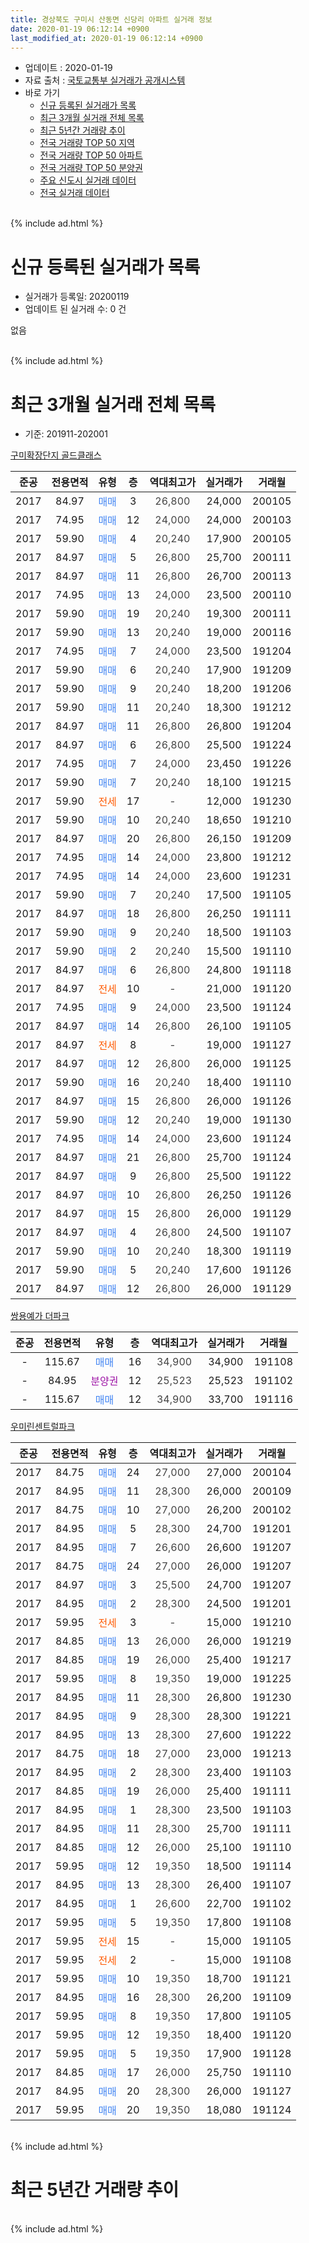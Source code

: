 ```yaml
---
title: 경상북도 구미시 산동면 신당리 아파트 실거래 정보
date: 2020-01-19 06:12:14 +0900
last_modified_at: 2020-01-19 06:12:14 +0900
---
```


* 업데이트 : 2020-01-19
* 자료 출처 : [국토교통부 실거래가 공개시스템](http://rt.molit.go.kr)
* 바로 가기
    * [신규 등록된 실거래가 목록](#신규-등록된-실거래가-목록)
    * [최근 3개월 실거래 전체 목록](#최근-3개월-실거래-전체-목록)
    * [최근 5년간 거래량 추이](#최근-5년간-거래량-추이)
    * [전국 거래량 TOP 50 지역](https://apt-info.github.io/apt-trade-info/최근-3개월-전국에서-가장-거래가-많이-발생한-지역)
    * [전국 거래량 TOP 50 아파트](https://apt-info.github.io/apt-trade-info/최근-3개월-전국에서-가장-거래가-많이-발생한-아파트)
    * [전국 거래량 TOP 50 분양권](https://apt-info.github.io/apt-trade-info/최근-3개월-전국에서-가장-거래가-많이-발생한-분양권)
    * [주요 신도시 실거래 데이터](https://apt-info.github.io/apt-trade-info/주요-신도시)
    * [전국 실거래 데이터](https://apt-info.github.io/apt-trade-info/전국)
<br>
{% include ad.html %}
<br>

# 신규 등록된 실거래가 목록
* 실거래가 등록일: 20200119
* 업데이트 된 실거래 수: 0 건

없음

<br>
{% include ad.html %}
<br>

# 최근 3개월 실거래 전체 목록
* 기준: 201911-202001


[구미확장단지 골드클래스](https://search.naver.com/search.naver?query=%EA%B2%BD%EC%83%81%EB%B6%81%EB%8F%84+%EA%B5%AC%EB%AF%B8%EC%8B%9C+%EC%82%B0%EB%8F%99%EB%A9%B4+%EC%8B%A0%EB%8B%B9%EB%A6%AC+%EA%B5%AC%EB%AF%B8%ED%99%95%EC%9E%A5%EB%8B%A8%EC%A7%80+%EA%B3%A8%EB%93%9C%ED%81%B4%EB%9E%98%EC%8A%A4)

|준공|전용면적|유형|층|역대최고가|실거래가|거래월|
|:---:|:---:|:---:|:---:|:---:|:---:|:---:|
|2017|84.97|<span style="color:#4285f3">매매</span>|3|<span style="color:#444444">26,800</span>|24,000|200105|
|2017|74.95|<span style="color:#4285f3">매매</span>|12|<span style="color:#444444">24,000</span>|24,000|200103|
|2017|59.90|<span style="color:#4285f3">매매</span>|4|<span style="color:#444444">20,240</span>|17,900|200105|
|2017|84.97|<span style="color:#4285f3">매매</span>|5|<span style="color:#444444">26,800</span>|25,700|200111|
|2017|84.97|<span style="color:#4285f3">매매</span>|11|<span style="color:#444444">26,800</span>|26,700|200113|
|2017|74.95|<span style="color:#4285f3">매매</span>|13|<span style="color:#444444">24,000</span>|23,500|200110|
|2017|59.90|<span style="color:#4285f3">매매</span>|19|<span style="color:#444444">20,240</span>|19,300|200111|
|2017|59.90|<span style="color:#4285f3">매매</span>|13|<span style="color:#444444">20,240</span>|19,000|200116|
|2017|74.95|<span style="color:#4285f3">매매</span>|7|<span style="color:#444444">24,000</span>|23,500|191204|
|2017|59.90|<span style="color:#4285f3">매매</span>|6|<span style="color:#444444">20,240</span>|17,900|191209|
|2017|59.90|<span style="color:#4285f3">매매</span>|9|<span style="color:#444444">20,240</span>|18,200|191206|
|2017|59.90|<span style="color:#4285f3">매매</span>|11|<span style="color:#444444">20,240</span>|18,300|191212|
|2017|84.97|<span style="color:#4285f3">매매</span>|11|<span style="color:#444444">26,800</span>|26,800|191204|
|2017|84.97|<span style="color:#4285f3">매매</span>|6|<span style="color:#444444">26,800</span>|25,500|191224|
|2017|74.95|<span style="color:#4285f3">매매</span>|7|<span style="color:#444444">24,000</span>|23,450|191226|
|2017|59.90|<span style="color:#4285f3">매매</span>|7|<span style="color:#444444">20,240</span>|18,100|191215|
|2017|59.90|<span style="color:#ff5a00">전세</span>|17|<span style="color:#444444">-</span>|12,000|191230|
|2017|59.90|<span style="color:#4285f3">매매</span>|10|<span style="color:#444444">20,240</span>|18,650|191210|
|2017|84.97|<span style="color:#4285f3">매매</span>|20|<span style="color:#444444">26,800</span>|26,150|191209|
|2017|74.95|<span style="color:#4285f3">매매</span>|14|<span style="color:#444444">24,000</span>|23,800|191212|
|2017|74.95|<span style="color:#4285f3">매매</span>|14|<span style="color:#444444">24,000</span>|23,600|191231|
|2017|59.90|<span style="color:#4285f3">매매</span>|7|<span style="color:#444444">20,240</span>|17,500|191105|
|2017|84.97|<span style="color:#4285f3">매매</span>|18|<span style="color:#444444">26,800</span>|26,250|191111|
|2017|59.90|<span style="color:#4285f3">매매</span>|9|<span style="color:#444444">20,240</span>|18,500|191103|
|2017|59.90|<span style="color:#4285f3">매매</span>|2|<span style="color:#444444">20,240</span>|15,500|191110|
|2017|84.97|<span style="color:#4285f3">매매</span>|6|<span style="color:#444444">26,800</span>|24,800|191118|
|2017|84.97|<span style="color:#ff5a00">전세</span>|10|<span style="color:#444444">-</span>|21,000|191120|
|2017|74.95|<span style="color:#4285f3">매매</span>|9|<span style="color:#444444">24,000</span>|23,500|191124|
|2017|84.97|<span style="color:#4285f3">매매</span>|14|<span style="color:#444444">26,800</span>|26,100|191105|
|2017|84.97|<span style="color:#ff5a00">전세</span>|8|<span style="color:#444444">-</span>|19,000|191127|
|2017|84.97|<span style="color:#4285f3">매매</span>|12|<span style="color:#444444">26,800</span>|26,000|191125|
|2017|59.90|<span style="color:#4285f3">매매</span>|16|<span style="color:#444444">20,240</span>|18,400|191110|
|2017|84.97|<span style="color:#4285f3">매매</span>|15|<span style="color:#444444">26,800</span>|26,000|191126|
|2017|59.90|<span style="color:#4285f3">매매</span>|12|<span style="color:#444444">20,240</span>|19,000|191130|
|2017|74.95|<span style="color:#4285f3">매매</span>|14|<span style="color:#444444">24,000</span>|23,600|191124|
|2017|84.97|<span style="color:#4285f3">매매</span>|21|<span style="color:#444444">26,800</span>|25,700|191124|
|2017|84.97|<span style="color:#4285f3">매매</span>|9|<span style="color:#444444">26,800</span>|25,500|191122|
|2017|84.97|<span style="color:#4285f3">매매</span>|10|<span style="color:#444444">26,800</span>|26,250|191126|
|2017|84.97|<span style="color:#4285f3">매매</span>|15|<span style="color:#444444">26,800</span>|26,000|191129|
|2017|84.97|<span style="color:#4285f3">매매</span>|4|<span style="color:#444444">26,800</span>|24,500|191107|
|2017|59.90|<span style="color:#4285f3">매매</span>|10|<span style="color:#444444">20,240</span>|18,300|191119|
|2017|59.90|<span style="color:#4285f3">매매</span>|5|<span style="color:#444444">20,240</span>|17,600|191126|
|2017|84.97|<span style="color:#4285f3">매매</span>|12|<span style="color:#444444">26,800</span>|26,000|191129|


<script async src="//pagead2.googlesyndication.com/pagead/js/adsbygoogle.js"></script>
<!-- 기본 -->
<ins class="adsbygoogle"
     style="display:block"
     data-ad-client="ca-pub-1142216861245946"
     data-ad-slot="4805727019"
     data-ad-format="auto"
     data-full-width-responsive="true"></ins>
<script>
(adsbygoogle = window.adsbygoogle || []).push({});
</script>


[쌍용예가 더파크](https://search.naver.com/search.naver?query=%EA%B2%BD%EC%83%81%EB%B6%81%EB%8F%84+%EA%B5%AC%EB%AF%B8%EC%8B%9C+%EC%82%B0%EB%8F%99%EB%A9%B4+%EC%8B%A0%EB%8B%B9%EB%A6%AC+%EC%8C%8D%EC%9A%A9%EC%98%88%EA%B0%80+%EB%8D%94%ED%8C%8C%ED%81%AC)

|준공|전용면적|유형|층|역대최고가|실거래가|거래월|
|:---:|:---:|:---:|:---:|:---:|:---:|:---:|
|-|115.67|<span style="color:#4285f3">매매</span>|16|<span style="color:#444444">34,900</span>|34,900|191108|
|-|84.95|<span style="color:#9C11A5">분양권</span>|12|<span style="color:#444444">25,523</span>|25,523|191102|
|-|115.67|<span style="color:#4285f3">매매</span>|12|<span style="color:#444444">34,900</span>|33,700|191116|

[우미린센트럴파크](https://search.naver.com/search.naver?query=%EA%B2%BD%EC%83%81%EB%B6%81%EB%8F%84+%EA%B5%AC%EB%AF%B8%EC%8B%9C+%EC%82%B0%EB%8F%99%EB%A9%B4+%EC%8B%A0%EB%8B%B9%EB%A6%AC+%EC%9A%B0%EB%AF%B8%EB%A6%B0%EC%84%BC%ED%8A%B8%EB%9F%B4%ED%8C%8C%ED%81%AC)

|준공|전용면적|유형|층|역대최고가|실거래가|거래월|
|:---:|:---:|:---:|:---:|:---:|:---:|:---:|
|2017|84.75|<span style="color:#4285f3">매매</span>|24|<span style="color:#444444">27,000</span>|27,000|200104|
|2017|84.95|<span style="color:#4285f3">매매</span>|11|<span style="color:#444444">28,300</span>|26,000|200109|
|2017|84.75|<span style="color:#4285f3">매매</span>|10|<span style="color:#444444">27,000</span>|26,200|200102|
|2017|84.95|<span style="color:#4285f3">매매</span>|5|<span style="color:#444444">28,300</span>|24,700|191201|
|2017|84.95|<span style="color:#4285f3">매매</span>|7|<span style="color:#444444">26,600</span>|26,600|191207|
|2017|84.75|<span style="color:#4285f3">매매</span>|24|<span style="color:#444444">27,000</span>|26,000|191207|
|2017|84.97|<span style="color:#4285f3">매매</span>|3|<span style="color:#444444">25,500</span>|24,700|191207|
|2017|84.95|<span style="color:#4285f3">매매</span>|2|<span style="color:#444444">28,300</span>|24,500|191201|
|2017|59.95|<span style="color:#ff5a00">전세</span>|3|<span style="color:#444444">-</span>|15,000|191210|
|2017|84.85|<span style="color:#4285f3">매매</span>|13|<span style="color:#444444">26,000</span>|26,000|191219|
|2017|84.85|<span style="color:#4285f3">매매</span>|19|<span style="color:#444444">26,000</span>|25,400|191217|
|2017|59.95|<span style="color:#4285f3">매매</span>|8|<span style="color:#444444">19,350</span>|19,000|191225|
|2017|84.95|<span style="color:#4285f3">매매</span>|11|<span style="color:#444444">28,300</span>|26,800|191230|
|2017|84.95|<span style="color:#4285f3">매매</span>|9|<span style="color:#444444">28,300</span>|28,300|191221|
|2017|84.95|<span style="color:#4285f3">매매</span>|13|<span style="color:#444444">28,300</span>|27,600|191222|
|2017|84.75|<span style="color:#4285f3">매매</span>|18|<span style="color:#444444">27,000</span>|23,000|191213|
|2017|84.95|<span style="color:#4285f3">매매</span>|2|<span style="color:#444444">28,300</span>|23,400|191103|
|2017|84.85|<span style="color:#4285f3">매매</span>|19|<span style="color:#444444">26,000</span>|25,400|191111|
|2017|84.95|<span style="color:#4285f3">매매</span>|1|<span style="color:#444444">28,300</span>|23,500|191103|
|2017|84.95|<span style="color:#4285f3">매매</span>|11|<span style="color:#444444">28,300</span>|25,700|191111|
|2017|84.85|<span style="color:#4285f3">매매</span>|12|<span style="color:#444444">26,000</span>|25,100|191110|
|2017|59.95|<span style="color:#4285f3">매매</span>|12|<span style="color:#444444">19,350</span>|18,500|191114|
|2017|84.95|<span style="color:#4285f3">매매</span>|13|<span style="color:#444444">28,300</span>|26,400|191107|
|2017|84.95|<span style="color:#4285f3">매매</span>|1|<span style="color:#444444">26,600</span>|22,700|191102|
|2017|59.95|<span style="color:#4285f3">매매</span>|5|<span style="color:#444444">19,350</span>|17,800|191108|
|2017|59.95|<span style="color:#ff5a00">전세</span>|15|<span style="color:#444444">-</span>|15,000|191105|
|2017|59.95|<span style="color:#ff5a00">전세</span>|2|<span style="color:#444444">-</span>|15,000|191108|
|2017|59.95|<span style="color:#4285f3">매매</span>|10|<span style="color:#444444">19,350</span>|18,700|191121|
|2017|84.95|<span style="color:#4285f3">매매</span>|16|<span style="color:#444444">28,300</span>|26,200|191109|
|2017|59.95|<span style="color:#4285f3">매매</span>|8|<span style="color:#444444">19,350</span>|17,800|191105|
|2017|59.95|<span style="color:#4285f3">매매</span>|12|<span style="color:#444444">19,350</span>|18,400|191120|
|2017|59.95|<span style="color:#4285f3">매매</span>|5|<span style="color:#444444">19,350</span>|17,900|191128|
|2017|84.85|<span style="color:#4285f3">매매</span>|17|<span style="color:#444444">26,000</span>|25,750|191110|
|2017|84.95|<span style="color:#4285f3">매매</span>|20|<span style="color:#444444">28,300</span>|26,000|191127|
|2017|59.95|<span style="color:#4285f3">매매</span>|20|<span style="color:#444444">19,350</span>|18,080|191124|


<br>
{% include ad.html %}
<br>

# 최근 5년간 거래량 추이


<div style="width:100%;">
    <canvas id="deal_progress" height="200"></canvas>
</div>

<script>
new Chart(document.getElementById("deal_progress"), {
    type: 'line',
    data: {
        labels: ['201501','201502','201503','201504','201505','201506','201507','201508','201509','201510','201511','201512','201601','201602','201603','201604','201605','201606','201607','201608','201609','201610','201611','201612','201701','201702','201703','201704','201705','201706','201707','201708','201709','201710','201711','201712','201801','201802','201803','201804','201805','201806','201807','201808','201809','201810','201811','201812','201901','201902','201903','201904','201905','201906','201907','201908','201909','201910','201911','201912','202001'],
        datasets: [{
            label: '매매',
            pointRadius: 1,
            data: [0, 0, 0, 0, 0, 0, 0, 0, 0, 0, 0, 0, 0, 0, 0, 0, 0, 0, 0, 0, 0, 0, 0, 0, 0, 0, 0, 0, 0, 0, 2, 0, 0, 1, 5, 2, 68, 57, 34, 14, 24, 12, 12, 9, 14, 14, 8, 19, 20, 14, 23, 13, 12, 20, 24, 27, 9, 25, 40, 24, 11],
            borderColor: "rgba(255, 201, 14, 1)",
            backgroundColor: "rgba(255, 201, 14, 0.5)",
            fill: false,
            lineTension: 0
        },{
            label: '전월세',
            pointRadius: 1,
            data: [0, 0, 0, 0, 0, 0, 0, 0, 0, 0, 0, 0, 0, 0, 0, 0, 0, 0, 0, 0, 0, 0, 0, 0, 0, 1, 9, 11, 20, 30, 42, 53, 66, 43, 55, 46, 57, 31, 13, 6, 4, 10, 9, 3, 4, 5, 5, 11, 14, 8, 11, 9, 22, 35, 27, 5, 4, 2, 4, 2, 0],
            borderColor: "rgba(0, 141, 185, 1)",
            backgroundColor: "rgba(0, 141, 185, 0.5)",
            fill: false,
            lineTension: 0
        }
        ]
    },
    options: {
        responsive: true,
        title: {
            display: false
        },
        tooltips: {
            mode: 'index',
            intersect: false
        },
        hover: {
            mode: 'nearest',
            intersect: true
        },
        scales: {
            xAxes: [{
                display: true,
                scaleLabel: {
                    display: true,
                    labelString: '년/월'
                }
            }],
            yAxes: [{
                display: true,
                ticks: {
                    suggestedMin: 0,
                },
                scaleLabel: {
                    display: true,
                    labelString: '실거래 수'
                }
            }]
        }
    }
});

</script>


<br>
{% include ad.html %}
<br>

